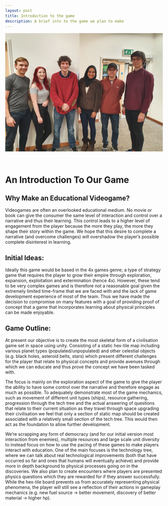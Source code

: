 ```yaml
---
layout: post
title: Introduction to the game
description: A brief into to the game we plan to make
---
```


![Game play graph](assets/images/20200214_135321.jpg)

<span class="image right"><img src="{% link assets/images/20200225-screener.jpg %}" alt="" /></span>

# An Introduction To Our Game

## Why Make an Educational Videogame?
Videogames are often an overlooked educational medium. No movie or book can give the consumer the same level of interaction and control over a narrative and thus their learning. This control leads to a higher level of engagement from the player because the more they play, the more they shape their story within the game. We hope that this desire to complete a narrative (and overcome challenges) will overshadow the player’s possible complete disinterest in learning. 

## Initial Ideas:
Ideally this game would be based in the 4x games genre; a type of strategy game that requires the player to grow their empire through exploration, expansion, exploitation and extermination (hence 4x). However, these tend to be very complex games and is therefore not a reasonable goal given the extremely limited time-frame that we are faced with and the lack of game development experience of most of the team. Thus we have made the decision to compromise on many features with a goal of providing proof of concept that a game that incorporates learning about physical principles can be made enjoyable. 

## Game Outline:
At present our objective is to create the most skeletal form of a civilisation game set in space using unity. Consisting of a static hex-tile map including various planet types (populated/unpopulated) and other celestial objects (e.g. black holes, asteroid belts, stars) which present different challenges for the player that relate to physical concepts and provide avenues through which we can educate and thus prove the concept we have been tasked with. 

The focus is mainly on the exploration aspect of the game to give the player the ability to have some control over the narrative and therefore engage as much as possible. To adequately demonstrate most of the game mechanics, such as movement of different unit types (ships), resource gathering, progression through the tech tree and the actual answering of questions that relate to their current situation as they travel through space upgrading their civilisation we feel that only a section of static map should be created associated with a relatively small section of the tech tree. This would then act as the foundation to allow further development.

We’re scrapping any form of democracy (and for our initial version most interaction from enemies), multiple resources and large scale unit diversity to instead focus on how to use the pacing of these games to make players interact with education. One of the main focuses is the technology tree, where we can talk about real technological improvements (both that have occurred so far and ones that humans will eventually achieve) and provide more in depth background to physical processes going on in the discoveries. We also plan to create encounters where players are presented physics questions which they are rewarded for if they answer successfully. While the hex-tile board prevents us from accurately representing physical phenomena, the player will still see a reflection of their actions in gameplay mechanics (e.g. new fuel source -> better movement, discovery of better material -> higher hp).
